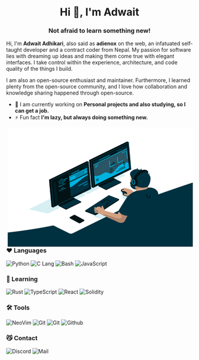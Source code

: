 <h1 align="center">Hi 👋, I'm Adwait</h1>
<h3 align="center">Not afraid to learn something new!</h3>

Hi, I'm **Adwait Adhikari**, also said as **adienox** on the web, an infatuated self-taught developer and a contract coder from Nepal. My passion for software lies with dreaming up ideas and making them come true with elegant interfaces. I take control within the experience, architecture, and code quality of the things I build.

I am also an open-source enthusiast and maintainer. Furthermore, I learned plenty from the open-source community, and I love how collaboration and knowledge sharing happened through open-source.

- 🔭 I am currently working on **Personal projects and also studying, so I can get a job.**
- ⚡ Fun fact **I'm lazy, but always doing something new.**

<img align="right" alt="GIF" src="https://github.com/adienox/adienox/blob/main/code.gif?raw=true" width="500" height="320" />

<h3 align="left">❤️ Languages</h3>
<p align="left">
  <img src="https://img.shields.io/badge/python-4584B6?style=for-the-badge&logo=python&logoColor=fff" alt="Python">
  <img src="https://img.shields.io/badge/c%20lang-123456?style=for-the-badge&logo=c&logoColor=A8B9CC" alt="C Lang">
  <img src="https://img.shields.io/badge/Bash-4EAA25.svg?style=for-the-badge&logo=GNU%20Bash&logoColor=323330" alt="Bash">
  <img src="https://img.shields.io/badge/javascript-F7DF1E.svg?style=for-the-badge&logo=javascript&logoColor=323330" alt="JavaScript">
</p>

<h3 align="left">📒 Learning</h3>
<p align="left">
  <img src="https://img.shields.io/badge/rust-%23000000.svg?style=for-the-badge&logo=rust&logoColor=fff" alt="Rust">
  <img src="https://img.shields.io/badge/typescript-%23007ACC.svg?style=for-the-badge&logo=typescript&logoColor=fff" alt="TypeScript">
  <img src="https://img.shields.io/badge/react-20232A.svg?style=for-the-badge&logo=react&logoColor=61DAFB" alt="React">
  <img src="https://img.shields.io/badge/solidity-363636.svg?style=for-the-badge&logo=solidity&logoColor=61DAFB" alt="Solidity">
</p>

<h3 align="left">🛠️ Tools</h3>
<p align="left">
  <img src="https://img.shields.io/badge/NeoVim-%2357A143.svg?&style=for-the-badge&logo=neovim&logoColor=fff" alt="NeoVim">
  <img src="https://img.shields.io/badge/git-F54D27.svg?style=for-the-badge&logo=git&logoColor=fff" alt="Git">
  <img src="https://img.shields.io/badge/logseq-262D3A.svg?style=for-the-badge&logo=lbry&logoColor=fff" alt="Git">
  <img src="https://img.shields.io/badge/github-121011.svg?style=for-the-badge&logo=github&logoColor=fff" alt="Github">
</p>

<h3 align="left">😼 Contact</h3>
<p align="left">
  <img src="https://img.shields.io/badge/Adienox%234320-7289DA?style=for-the-badge&logo=discord&logoColor=fff" alt="Discord">
  <img src="https://img.shields.io/badge/adwaitadk%40tuta.io-840010?style=for-the-badge&logo=tutanota&logoColor=fff" alt="Mail">
</p>
